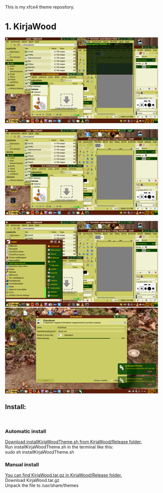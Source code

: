 This is my xfce4 theme repository.


<h1>1. KirjaWood</h1>
<div><img src="KirjaWood/Reviews/KirjaWoodReviewDirty.png" ></div><br>
<div><img src="KirjaWood/Reviews/KirjaWoodReviewDirty2.png" ></div><br>
<div><img src="KirjaWood/Reviews/KirjaWoodReviewDirtyWhiskerMenu.png" ></div>
<div><img src="KirjaWood/Reviews/KirjaWoodReviewNotify.png" ></div>

<h2>Install:</h2><br>
<h3>Automatic install</h3>
<a href="https://github.com/vpeter93/xfce4-themes/blob/master/KirjaWood/Release">Download installKirjaWoodTheme.sh from KirjaWood/Release folder.</a><br>
Run installKirjaWoodTheme.sh in the terminal like this:<br>
sudo sh installKirjaWoodTheme.sh<br>
<h3>Manual install</h3>
<a href="https://github.com/vpeter93/xfce4-themes/blob/master/KirjaWood/Release">You can find KirjaWood.tar.gz in KirjaWood/Release folder.</a><br>
Download KirjaWood.tar.gz <br>
Unpack the file to /usr/share/themes <br>